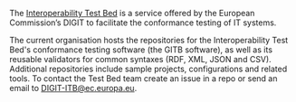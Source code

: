 The [Interoperability Test Bed](https://joinup.ec.europa.eu/collection/interoperability-test-bed-repository/solution/interoperability-test-bed) is a service offered by the European Commission’s DIGIT to facilitate the conformance testing of IT systems.

The current organisation hosts the repositories for the Interoperability Test Bed's conformance testing software (the GITB software), as well as its reusable validators for common syntaxes (RDF, XML, JSON and CSV). Additional repositories include sample projects, configurations and related tools. To contact the Test Bed team create an issue in a repo or send an email to DIGIT-ITB@ec.europa.eu.
